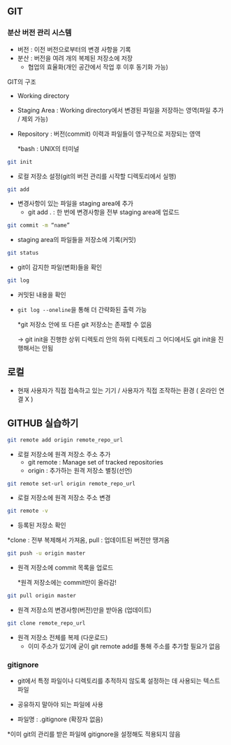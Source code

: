 ## GIT

### 분산 버전 관리 시스템

- 버전 : 이전 버전으로부터의 변경 사항을 기록
- 분산 : 버전을 여려 개의 복제된 저장소에 저장
    - 협업의 효율화(개인 공간에서 작업 후 이후 동기화 가능)

GIT의 구조

- Working directory
- Staging Area : Working directory에서 변경된 파일을 저장하는 영역(파일 추가 / 제외 가능)
- Repository : 버전(commit) 이력과 파일들이 영구적으로 저장되는 영역
    
    
    *bash : UNIX의 터미널
```bash
git init
```   
- 로컬 저장소 설정(git의 버전 관리를 시작할 디렉토리에서 실행)
```bash
git add
```
- 변경사항이 있는 파일을 staging area에 추가
    - git add . : 한 번에 변경사항을 전부 staging area에 업로드
```bash
git commit -m “name”
```
- staging area의 파일들을 저장소에 기록(커밋)
```bash
git status
```
- git이 감지한 파일(변화)들을 확인
```bash
git log
```
- 커밋된 내용을 확인
- ```git log --oneline```을 통해 더 간략화된 출력 가능
    
    *git 저장소 안에 또 다른 git 저장소는 존재할 수 없음
    
    → git init을 진행한 상위 디렉토리 안의 하위 디렉토리 그 어디에서도 git init을 진행해서는 안됨
    

## 로컬

- 현재 사용자가 직접 접속하고 있는 기기 / 사용자가 직접 조작하는 환경 ( 온라인 연결 X )

## GITHUB 실습하기

```bash
git remote add origin remote_repo_url
```

- 로컬 저장소에 원격 저장소 주소 추가
    - git remote : Manage set of tracked repositories
    - origin : 추가하는 원격 저장소 별칭(선언)

```bash
git remote set-url origin remote_repo_url
```

- 로컬 저장소에 원격 저장소 주소 변경

```bash
git remote -v
```

- 등록된 저장소 확인

*clone : 전부 복제해서 가져옴, pull : 업데이트된 버전만 땡겨옴

```bash
git push -u origin master
```

- 원격 저장소에 commit 목록을 업로드
    
    *원격 저장소에는 commit만이 올라감!
    

```bash
git pull origin master
```

- 원격 저장소의 변경사항(버전)만을 받아옴 (업데이트)

```bash
git clone remote_repo_url
```

- 원격 저장소 전체를 복제 (다운로드)
    - 이미 주소가 있기에 굳이 git remote add를 통해 주소를 추가할 필요가 없음

### gitignore
- git에서 특정 파일이나 디렉토리를 추적하지 않도록 설정하는 데 사용되는 텍스트 파일

- 공유하지 말아야 되는 파일에 사용

- 파일명 : .gitignore (확장자 없음)

*이미 git의 관리를 받은 파일에 gitignore을 설정해도 적용되지 않음
